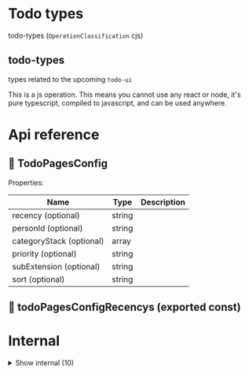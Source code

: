 # Todo types

todo-types (`OperationClassification` cjs)


## todo-types

types related to the upcoming `todo-ui`

This is a js operation. This means you cannot use any react or node, it's pure typescript, compiled to javascript, and can be used anywhere.




# Api reference

## 🔹 TodoPagesConfig

Properties: 

 | Name | Type | Description |
|---|---|---|
| recency (optional) | string |  |
| personId (optional) | string |  |
| categoryStack (optional) | array |  |
| priority (optional) | string |  |
| subExtension (optional) | string |  |
| sort (optional) | string |  |



## 📄 todoPagesConfigRecencys (exported const)

# Internal

<details><summary>Show internal (10)</summary>
    
  # 🔹 ReviewSummary







Properties: 

 | Name | Type | Description |
|---|---|---|
| scoreYourselfSlider  | number |  |
| scoreYourselfDescription  | string |  |
| coderOfTheWeekVote_personId  | string |  |
| coderOfTheWeekVoteDescription  | string |  |



## 🔸 SelfSprintReview

jsonSingle model





GOAL:

- provide a good way for freelancers and students to self-assess
- structure the data to provide tools for self-analysis

TODO: PREREQUISITE:

- auth layer
- p2p
- create a **model-agnostic-ui** that renders this type of models nicely (many checkmarks, some sliders, some descriptions). can simply be converted into text for the most part
- make the DB crud component
- which also allows extra columns
- which also has an option to use the **model-agnostic-ui**
- add `Dataset`s support to DB crud
- make sure the form shows nicely
- slider component and convention
- show description by ensuring that, if the trimmed description is an empty string, it shows everything on all lines after, until the next variable
- monetisation

THOUGHTS:

- this was just one hour of work, and it kind of is a product (given I make all the general purpose prerequisites). I can make it a bundle that devs can install and BOOM! you got a SaaS... just charge 1$ per entry xD
- think about other things that can be assessed, can/should they be automated too? not only for teams, also for intimate groups of people to assess private things, also for yourself completely
- if I have more things like this, which are basically scoring sheets, I can easily reuse the statistics part of the UI that I make for this

TODO: CUSTOM:

- make a `ui-web` operation that has just this crud (or add to the Todo UI)
- add nice flow for showing the "coder of the week"
- add a column to share an item on social media if it's your own (may be super reusable too)
- later add things like summaries, history, comparisons, insights (but do it as generic as possible)
- later provide more auto-filled datapoints (xyzIndexed) for different things
- later let user auto-share things with the marketstack xD





Properties: 

 | Name | Type | Description |
|---|---|---|
| createdAt  | number |  |
| updatedAt  | number |  |
| deletedAt  | number |  |
| createdFirstAt  | number |  |
| operationName  | null |  |
| projectRelativePath  | string |  |
| operationRelativePath (optional) | string |  |
| id  | string |  |
| categoryStackCalculated (optional) | array |  |
| personId  | string |  |
| codeQuality  | object |  |
| timeManagement  | object |  |
| networking  | object |  |
| entrepreneurship  | object |  |
| clientCommunication  | object |  |
| problemsDescription  | string |  |
| solutionsDescription  | string |  |
| proudOfDescription  | string |  |
| scoreYourselfSlider  | number |  |
| scoreYourselfDescription  | string |  |
| coderOfTheWeekVote_personId  | string |  |
| coderOfTheWeekVoteDescription  | string |  |



## 🔹 SpecialKvmdModelType

Should be a model that can be taken from the database like kvmd, but for parsing, it needs its own parse methods (from and to json)

These methods can be given in the configuration of `createDb`.

These methods can be found.





Properties: 

 | Name | Type | Description |
|---|---|---|
| id  | string |  |
| name  | string |  |
| slug  | string |  |
| value (optional) | string |  |
| comment  | string |  |
| operationName  | null |  |
| projectRelativePath  | string |  |
| operationRelativePath (optional) | string |  |
| categoryStackCalculated  | array |  |
| isHeaderCalculated  | boolean |  |



## 🔹 Todo

The `Todo` KVMD model parses a `TodoFile` to find individual todos, their status, category, and more structured metadata.

Can be chosen to be used for a `TodoFile` to create an alternative UI

`TodoFile`s can be parsed to find this datastructure

Will be great for insights.





Properties: 

 | Name | Type | Description |
|---|---|---|
| id  | string |  |
| name  | string |  |
| slug  | string |  |
| value (optional) | string |  |
| comment  | string |  |
| operationName  | null |  |
| projectRelativePath  | string |  |
| operationRelativePath (optional) | string |  |
| categoryStackCalculated  | array |  |
| isHeaderCalculated  | boolean |  |
| title (optional) | string |  |
| deadlineAt (optional) | number |  |
| todo  | string |  |
| status  | string |  |
| isBlocked  | boolean |  |
| isCritical  | boolean |  |
| isInternetRequired  | boolean |  |
| assigned_personId (optional) | string |  |
| duration (optional) | number |  |
| durationTimeIndicator  | string |  |



## 🔸 TodoFile

markdown model



Any markdown file in the todo folder should become this model





Properties: 

 | Name | Type | Description |
|---|---|---|
| priority (optional) | string |  |
| isHiddenForFreelancer (optional) | boolean |  |
| isClaimable (optional) | boolean |  |
| doNowPrice (optional) | number |  |
| deadlineAt (optional) | number |  |
| codeRequired_operationSlugs  | array |  |
| todoOffersCalculated (optional) | array |  |
| owner_personId (optional) | string |  |
| categoryStackCalculated  | array |  |
| isPreset (optional) | boolean |  |
| isPostable (optional) | boolean |  |
| isCodestory (optional) | boolean |  |
| tsInterfaceIds (optional) | array |  |
| tsFunctionIds (optional) | array |  |
| bundleConfigSlugs (optional) | array |  |
| operationIds (optional) | array |  |
| reference_assets (optional) | array |  |
| headerImage (optional) | object |  |
| headerTitle (optional) | string |  |
| headerBig (optional) | boolean |  |
| headerSubTitle (optional) | string |  |
| header_markdownCallToActionSlugs (optional) | array |  |
| markdownCallToActionSlugs (optional) | array |  |
| shop_itemIds (optional) | array |  |
| author_personSlugs (optional) | array |  |
| interestSlugs (optional) | array |  |
| price (optional) | number |  |
| isDraft (optional) | boolean |  |
| updatedAt  | number |  |
| createdAt  | number |  |
| privacy  | string |  |
| language  | string |  |
| isLanguageCustom (optional) | boolean |  |
| deletedAt  | number |  |
| createdFirstAt  | number |  |
| operationName  | null |  |
| projectRelativePath  | string |  |
| operationRelativePath (optional) | string |  |
| id  | string |  |
| name  | string |  |
| slug  | string |  |
| markdown  | string |  |



## 🔹 TodoFileProperties

Properties: 

 | Name | Type | Description |
|---|---|---|
| priority (optional) | string |  |
| isHiddenForFreelancer (optional) | boolean |  |
| isClaimable (optional) | boolean |  |
| doNowPrice (optional) | number |  |
| deadlineAt (optional) | number |  |
| codeRequired_operationSlugs  | array |  |
| todoOffersCalculated (optional) | array |  |
| owner_personId (optional) | string |  |
| categoryStackCalculated  | array |  |



## 🔸 TodoOffer

jsonMultiple model



Freelancers can offer their services for a todofile





Properties: 

 | Name | Type | Description |
|---|---|---|
| createdAt  | number |  |
| updatedAt  | number |  |
| deletedAt  | number |  |
| createdFirstAt  | number |  |
| operationName  | null |  |
| projectRelativePath  | string |  |
| operationRelativePath (optional) | string |  |
| id  | string |  |
| categoryStackCalculated (optional) | array |  |
| offerPrice  | number |  |
| personId  | string |  |
| todoFileId  | string |  |
| isPaid (optional) | boolean |  |
| status  | string |  |
| assets  | array |  |
| offeredTodoFileMarkdown  | string |  |
| editableTodoFileMarkdown  | string |  |



## 🔹 TodoOfferStatus

Status of an offer to do some todolist

- `offered`: offer placed, has not been accepted yet. freelancer can still edit offer or remove it
- `rejected`: offer can be rejected by admin (before accepting)
- `canceled`: freelancer and admin can cancel an previously accepted offer
- `accepted`: offer is accepted by admin
- `todo`: freelancer has said it still needs to be done
- `doing` freelancer has said it's in progress
- `done` freelancer said it's done
- `approved` approved by admin, offer should become archived








## 🔹 TodoPriority

## 📄 todoPagesConfigRecencysConst (exported const)

  </details>

